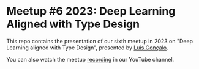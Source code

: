 # Meetup #6 2023: Deep Learning Aligned with Type Design

This repo contains the presentation of our sixth meetup in 2023 on "Deep Learning aligned with Type Design", presented by [Luís Gonçalo](https://cdv.dei.uc.pt/authors/luis-goncalo/).

You can also watch the meetup [recording](https://youtu.be/mdjtzD2m3Ow) in our YouTube channel.
